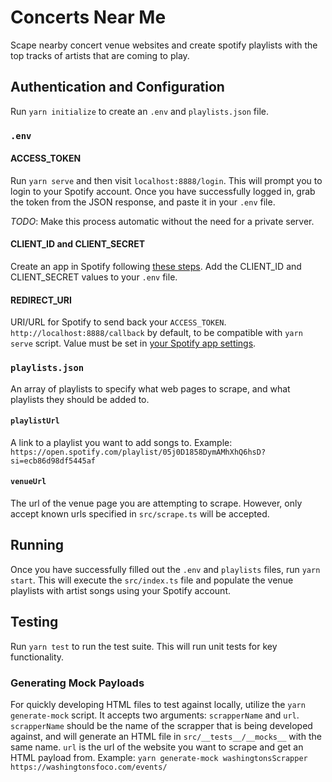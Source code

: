 # Concerts Near Me

Scape nearby concert venue websites and create spotify playlists with the top tracks of artists that are coming to play.

## Authentication and Configuration

Run `yarn initialize` to create an `.env` and `playlists.json` file.

### `.env`

#### ACCESS_TOKEN

Run `yarn serve` and then visit `localhost:8888/login`. This will prompt you to login to your Spotify account. Once you have successfully logged in, grab the token from the JSON response, and paste it in your `.env` file.

*TODO*: Make this process automatic without the need for a private server.

#### CLIENT_ID and CLIENT_SECRET

Create an app in Spotify following [these steps](https://developer.spotify.com/documentation/general/guides/authorization/app-settings/). Add the CLIENT_ID and CLIENT_SECRET values to your `.env` file.

#### REDIRECT_URI

URI/URL for Spotify to send back your `ACCESS_TOKEN`. `http://localhost:8888/callback` by default, to be compatible with `yarn serve` script. Value must be set in [your Spotify app settings](https://developer.spotify.com/documentation/general/guides/authorization/app-settings/).

### `playlists.json`

An array of playlists to specify what web pages to scrape, and what playlists they should be added to.

#### `playlistUrl`

A link to a playlist you want to add songs to. Example: `https://open.spotify.com/playlist/05j0D1858DymAMhXhQ6hsD?si=ecb86d98df5445af`

#### `venueUrl`

The url of the venue page you are attempting to scrape. However, only accept known urls specified in `src/scrape.ts` will be accepted.

## Running

Once you have successfully filled out the `.env` and `playlists` files, run `yarn start`. This will execute the `src/index.ts` file and populate the venue playlists with artist songs using your Spotify account.

## Testing

Run `yarn test` to run the test suite. This will run unit tests for key functionality.

### Generating Mock Payloads

For quickly developing HTML files to test against locally, utilize the `yarn generate-mock` script. It accepts two arguments: `scrapperName` and `url`. `scrapperName` should be the name of the scrapper that is being developed against, and will generate an HTML file in `src/__tests__/__mocks__` with the same name. `url` is the url of the website you want to scrape and get an HTML payload from. Example: `yarn generate-mock washingtonsScrapper https://washingtonsfoco.com/events/`
